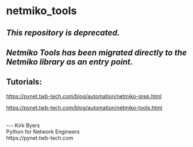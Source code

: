 netmiko_tools
=============

## *This repository is deprecated.*

## *Netmiko Tools has been migrated directly to the Netmiko library as an entry point.*
  
  

## Tutorials:

https://pynet.twb-tech.com/blog/automation/netmiko-grep.html  
  
https://pynet.twb-tech.com/blog/automation/netmiko-tools.html  
  
  
  
<br />
---  
Kirk Byers<br /> 
Python for Network Engineers<br />
https://pynet.twb-tech.com<br />
